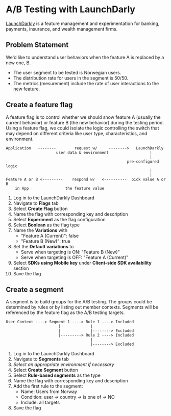 # A/B Testing with LaunchDarly
[LaunchDarkly](https://launchdarkly.com) is a feature management and experimentation for banking, payments, insurance, and wealth management firms.

## Problem Statement
We'd like to understand user behaviors when the feature A is replaced by a new one, B.
* The user segment to be tested is Norwegian users.
* The distribution rate for users in the segment is 50/50.
* The metrics (mesurement) include the rate of user interactions to the new feature.

## Create a feature flag
A feature flag is to control whether we should show feature A (usually the current behavior) or feature B (the new behavior) during the testing period. Using a feature flag, we could isolate the logic controlling the switch that may depend on different criteria like user type, characteristics, and environment.
```
Application   --------        request w/     -------->   LaunchDarkly
                      user data & environment                  |
                                                               |
                                                     pre-configured logic
                                                               |
                                                               |
Feature A or B <---------    respond w/   <----------  pick value A or B
    in App                the feature value
```
1. Log in to the LaunchDarkly Dashboard
2. Navigate to **Flags** tab
3. Select **Create Flag** button
4. Name the flag with corresponding key and description
5. Select **Experiment** as the flag configuration
6. Select **Boolean** as the flag type
7. Name the **Variations** with
    - "Feature A (Current)": false
    - "Feature B (New)": true
8. Set the **Default variations** to
    - Serve when targeting is ON: "Feature B (New)"
    - Serve when targeting is OFF: "Feature A (Current)"
9. Select **SDKs using Mobile key** under **Client-side SDK availability** section
10. Save the flag

## Create a segment
A segment is to build groups for the A/B testing. The groups could be determined by rules or by listing out member contexts. Segments will be referenced by the feature flag as the A/B testing targets.
```
User Context ----> Segment 1 ----> Rule 1 ----> Included
                       |             |
                       |             |--------> Excluded
                       |---------> Rule 2 ----> Included
                                     |
                                     |--------> Excluded
```
1. Log in to the LaunchDarkly Dashboard
2. Navigate to **Segments** tab
3. _Select an appropriate environment if necessary_
4. Select **Create Segment** button
5. Select **Rule-based segments** as the type
6. Name the flag with corresponding key and description
7. Add the first rule to the segment:
     - Name: Users from Norway
     - Condition: user -> country -> is one of -> NO
     - Include: all targets
8. Save the flag

